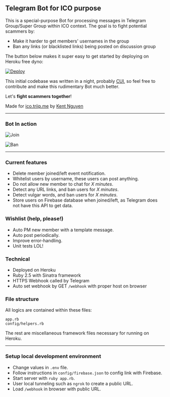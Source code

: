## Telegram Bot for ICO purpose

This is a special-purpose Bot for processing messages in Telegram Group/Super Group within ICO context.
The goal is to fight potential scammers by:

- Make it harder to get members' usernames in the group
- Ban any links (or blacklisted links) being posted on discussion group

The button below makes it super easy to get started by deploying on Heroku free dyno:

[![Deploy](https://www.herokucdn.com/deploy/button.svg)](https://heroku.com/deploy)

This initial codebase was written in a night, probably [CUI](http://brej.org/edit/influence/), so feel free to contribute and make this rudimentary Bot much better.

Let's **fight scammers together**!

Made for [ico.triip.me](https://ico.triip.me) by [Kent Nguyen](github.com/kentnguyen)

---

### Bot In action

![Join](https://raw.githubusercontent.com/triipme/telegram-ico-bot/master/public/screenshot_hide_joined.jpeg)

![Ban](https://raw.githubusercontent.com/triipme/telegram-ico-bot/master/public/screenshot_temp_ban.jpeg)

---

### Current features

- Delete member joined/left event notification.
- Whitelist users by username, these users can post anything.
- Do not allow new member to chat for *X minutes*.
- Detect any URL links, and ban users for *X minutes*.
- Detect vulgar words, and ban users for *X minutes*.
- Store users on Firebase database when joined/left, as Telegram does not have this API to get data.

### Wishlist (help, please!)

- Auto PM new member with a template message.
- Auto post periodically.
- Improve error-handling.
- Unit tests LOL!

### Technical

- Deployed on Heroku
- Ruby 2.5 with Sinatra framework
- HTTPS Webhook called by Telegram
- Auto set webhook by GET `/webhook` with proper host on browser

### File structure

All logics are contained within these files:

    app.rb
    config/helpers.rb

The rest are miscellaneous framework files necessary for running on Heroku.

---

### Setup local development environment

- Change values in `.env` file.
- Follow instructions in `config/firebase.json` to config link with Firebase.
- Start server with `ruby app.rb`.
- User local tunneling such as `ngrok` to create a public URL.
- Load `/webhook` in browser with public URL.
